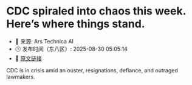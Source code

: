 # CDC spiraled into chaos this week. Here’s where things stand.
- 📅 来源: Ars Technica AI
- 🕒 发布时间（东八区）: 2025-08-30 05:05:14
- 🔗 [原文链接](https://arstechnica.com/health/2025/08/cdc-spiraled-into-chaos-this-week-heres-where-things-stand/)

CDC is in crisis amid an ouster, resignations, defiance, and outraged lawmakers.